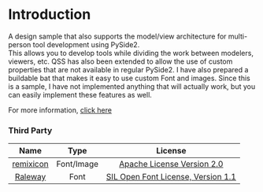 # Introduction
A design sample that also supports the model/view architecture for multi-person tool development using PySide2.  
This allows you to develop tools while dividing the work between modelers, viewers, etc.
QSS has also been extended to allow the use of custom properties that are not available in regular PySide2.
I have also prepared a buildable bat that makes it easy to use custom Font and images.
Since this is a sample, I have not implemented anything that will actually work, but you can easily implement these features as well.


For more information, [click here](https://ryotaunzai.github.io/candybox/)  


### Third Party

| Name| Type | License |
| :---: | :---: | :---: | 
| [remixicon](https://remixicon.com/) | Font/Image | [Apache License Version 2.0](resource/fonts/RemixIcon/License) |
| [Raleway](https://fonts.google.com/specimen/Raleway) | Font | [SIL Open Font License, Version 1.1](resource/fonts/Raleway/README.md)
